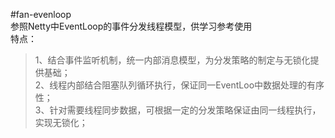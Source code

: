 #fan-evenloop  
参照Netty中EventLoop的事件分发线程模型，供学习参考使用  
特点：  
>1、结合事件监听机制，统一内部消息模型，为分发策略的制定与无锁化提供基础；   
2、线程内部结合阻塞队列循环执行，保证同一EventLoo中数据处理的有序性；  
3、针对需要线程同步数据，可根据一定的分发策略保证由同一线程执行，实现无锁化；  

